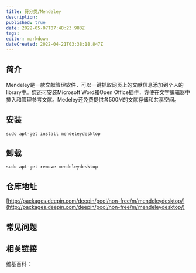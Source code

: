 ```yaml
---
title: 待分类/Mendeley
description: 
published: true
date: 2022-05-07T07:48:23.983Z
tags: 
editor: markdown
dateCreated: 2022-04-21T03:38:18.847Z
---
```


## 简介

Mendeley是一款文献管理软件，可以一键抓取网页上的文献信息添加到个人的library中。您还可安装Microsoft Word和Open Office插件，方便在文字编辑器中插入和管理参考文献。Medeley还免费提供各500M的文献存储和共享空间。

## 安装

`sudo apt-get install mendeleydesktop`

## 卸载

`sudo apt-get remove mendeleydesktop`

## 仓库地址

[http://packages.deepin.com/deepin/pool/non-free/m/mendeleydesktop/](http://packages.deepin.com/deepin/pool/non-free/m/mendeleydesktop/)

## 常见问题

## 相关链接

维基百科：
